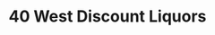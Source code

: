 ---
title: "40 West Discount Liquors"
url: /catonsville/40-west-discount-liquors/
shop: Spirituosen
---